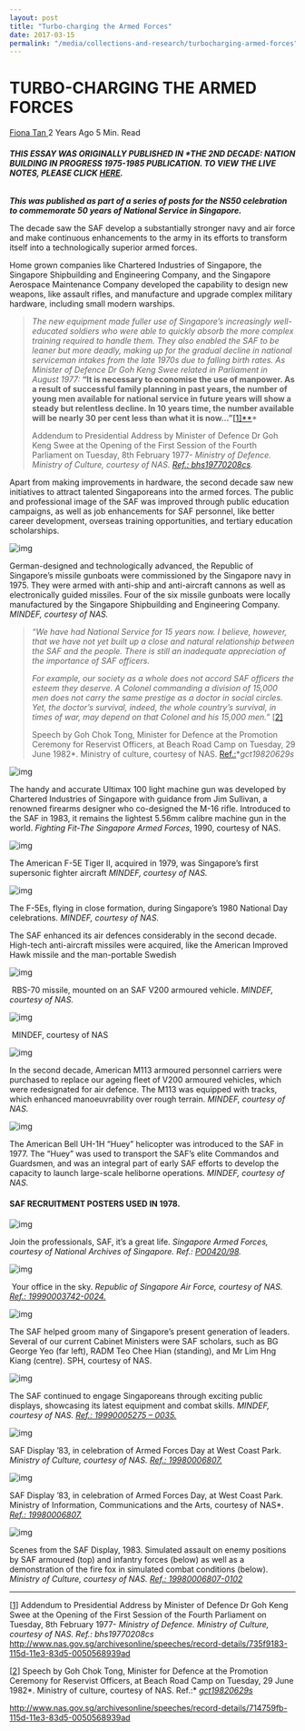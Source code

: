 ```yaml
---
layout: post
title: "Turbo-charging the Armed Forces"
date: 2017-03-15
permalink: "/media/collections-and-research/turbocharging-armed-forces"
---
```


# TURBO-CHARGING THE ARMED FORCES

[Fiona Tan ](http://www.nas.gov.sg/blogs/offtherecord/author/nlstlp/) 2 Years Ago 5 Min. Read

###### **THIS ESSAY WAS ORIGINALLY PUBLISHED IN \*THE 2ND DECADE: NATION BUILDING IN PROGRESS 1975-1985 PUBLICATION. TO VIEW THE LIVE NOTES, PLEASE CLICK [HERE](http://www.nas.gov.sg/1stCab/7585/travel_exh_Sec2.html).** 

***This was published as part of a series of posts for the NS50 celebration to commemorate 50 years of National Service in Singapore.*** 

The decade saw the SAF develop a substantially stronger navy and air force and make continuous enhancements to the army in its efforts to transform itself into a technologically superior armed forces.

Home grown companies like Chartered Industries of Singapore, the Singapore Shipbuilding and Engineering Company, and the Singapore Aerospace Maintenance Company developed the capability to design new weapons, like assault rifles, and manufacture and upgrade complex military hardware, including small modern warships.

> *The new equipment made fuller use of Singapore’s increasingly well-educated soldiers who were able to quickly absorb the more complex training required to handle them. They also enabled the SAF to be leaner but more deadly, making up for the gradual decline in national serviceman intakes from the late 1970s due to falling birth rates. As Minister of Defence Dr Goh Keng Swee related in Parliament in August 1977:*
> **“It is necessary to economise the use of manpower. As a result of successful family planning in past years, the number of young men available for national service in future years will show a steady but relentless decline. In 10 years time, the number available will be nearly 30 per cent less than what it is now…”[**[1\]**](http://www.nas.gov.sg/blogs/offtherecord/turbo-charging-the-armed-forces/#_ftn1)*
>
> Addendum to Presidential Address by Minister of Defence Dr Goh Keng Swee at the Opening of the First Session of the Fourth Parliament on Tuesday, 8th February 1977- *Ministry of Defence. Ministry of Culture, courtesy of NAS. [Ref.: bhs19770208cs](http://www.nas.gov.sg/archivesonline/speeches/record-details/735f9183-115d-11e3-83d5-0050568939ad).*

Apart from making improvements in hardware, the second decade saw new initiatives to attract talented Singaporeans into the armed forces. The public and professional image of the SAF was improved through public education campaigns, as well as job enhancements for SAF personnel, like better career development, overseas training opportunities, and tertiary education scholarships.

![img](http://www.nas.gov.sg/blogs/offtherecord/wp-content/uploads/2017/08/img_599d96e5ed6e1.png)

German-designed and technologically advanced, the Republic of Singapore’s missile gunboats were commissioned by the Singapore navy in 1975. They were armed with anti-ship and anti-aircraft cannons as well as electronically guided missiles. Four of the six missile gunboats were locally manufactured by the Singapore Shipbuilding and Engineering Company. *MINDEF, courtesy of NAS.*

> *“We have had National Service for 15 years now. I believe, however, that we have not yet built up a close and natural relationship between the SAF and the* *people. There is still an inadequate appreciation of the importance of SAF officers.*
>
> *For example, our society as a whole does not accord SAF officers the esteem they deserve. A Colonel commanding a division of 15,000 men does not carry the same prestige as a doctor in social circles. Yet, the doctor’s survival, indeed, the whole country’s survival, in times of war, may depend on that Colonel and his 15,000 men.”* [[2\]](http://www.nas.gov.sg/blogs/offtherecord/turbo-charging-the-armed-forces/#_ftn2)
>
> Speech by Goh Chok Tong, Minister for Defence at the Promotion Ceremony for Reservist Officers, at Beach Road Camp on Tuesday, 29 June 1982*. Ministry of culture, courtesy of NAS. [Ref.:](http://www.nas.gov.sg/archivesonline/speeches/record-details/714759fb-115d-11e3-83d5-0050568939ad)**gct19820629s*

![img](http://www.nas.gov.sg/blogs/offtherecord/wp-content/uploads/2017/08/img_599d97253bf7c.png)

The handy and accurate Ultimax 100 light machine gun was developed by Chartered Industries of Singapore with guidance from Jim Sullivan, a renowned firearms designer who co-designed the M-16 rifle. Introduced to the SAF in 1983, it remains the lightest 5.56mm calibre machine gun in the world. *Fighting Fit-The Singapore Armed Forces*, 1990, courtesy of NAS.

 

![img](http://www.nas.gov.sg/blogs/offtherecord/wp-content/uploads/2017/08/img_599d974201f51.png)

The American F-5E Tiger II, acquired in 1979, was Singapore’s first supersonic fighter aircraft *MINDEF, courtesy of NAS.*

 

![img](http://www.nas.gov.sg/blogs/offtherecord/wp-content/uploads/2017/08/img_599d9762d0a3b.png)

The F-5Es, flying in close formation, during Singapore’s 1980 National Day celebrations.  *MINDEF, courtesy of NAS.*

The SAF enhanced its air defences considerably in the second decade. High-tech anti-aircraft missiles were acquired, like the American Improved Hawk missile and the man-portable Swedish

 

![img](http://www.nas.gov.sg/blogs/offtherecord/wp-content/uploads/2017/08/img_599d9775823a7.png)

​                      RBS-70 missile, mounted on an SAF V200 armoured vehicle. *MINDEF, courtesy of NAS.*

![img](http://www.nas.gov.sg/blogs/offtherecord/wp-content/uploads/2017/08/img_599d98889f425.png)

​                                                                      MINDEF, courtesy of NAS

 

![img](http://www.nas.gov.sg/blogs/offtherecord/wp-content/uploads/2017/08/img_599d978a9b24f.png)

In the second decade, American M113 armoured personnel carriers were purchased to replace our ageing fleet of V200 armoured vehicles, which were redesignated for air defence. The M113 was equipped with tracks, which enhanced manoeuvrability over rough terrain. *MINDEF, courtesy of NAS.*

 

![img](http://www.nas.gov.sg/blogs/offtherecord/wp-content/uploads/2017/08/img_599d978f5901c.png)

The American Bell UH-1H “Huey” helicopter was introduced to the SAF in 1977. The “Huey” was used to transport the SAF’s elite Commandos and Guardsmen, and was an integral part of early SAF efforts to develop the capacity to launch large-scale heliborne operations. *MINDEF, courtesy of NAS.*

 

#### SAF RECRUITMENT POSTERS USED IN 1978.

![img](http://www.nas.gov.sg/blogs/offtherecord/wp-content/uploads/2017/08/img_599d979721cd4.png)

Join the professionals, SAF, it’s a great life. *Singapore Armed Forces, courtesy of National Archives of Singapore. Ref.:* [*PO0420/98*](http://www.nas.gov.sg/archivesonline/posters/record-details/305200c7-115c-11e3-83d5-0050568939ad)*.*

 

![img](http://www.nas.gov.sg/blogs/offtherecord/wp-content/uploads/2017/08/img_599d979e606d6.png)

​                 Your office in the sky. *Republic of Singapore Air Force, courtesy of NAS. [Ref.: 19990003742-0024.](http://www.nas.gov.sg/archivesonline/speeches/record-details/735f9183-115d-11e3-83d5-0050568939ad)*

 

![img](http://www.nas.gov.sg/blogs/offtherecord/wp-content/uploads/2017/08/img_599d97ae94f4d.png)

The SAF helped groom many of Singapore’s present generation of leaders. Several of our current Cabinet Ministers were SAF scholars, such as BG George Yeo (far left), RADM Teo Chee Hian (standing), and Mr Lim Hng Kiang (centre). SPH, courtesy of NAS.

 

![img](http://www.nas.gov.sg/blogs/offtherecord/wp-content/uploads/2017/08/img_599d97bd99f07.png)

The SAF continued to engage Singaporeans through exciting public displays, showcasing its latest equipment and combat skills. *MINDEF, courtesy of NAS. [Ref.: 19990005275 – 0035.](http://www.nas.gov.sg/archivesonline/speeches/record-details/735f9183-115d-11e3-83d5-0050568939ad)*

![img](http://www.nas.gov.sg/blogs/offtherecord/wp-content/uploads/2017/08/img_599d97c6eaedc.png)

SAF Display ’83, in celebration of Armed Forces Day at West Coast Park. *Ministry of Culture, courtesy of NAS. [Ref.: 19980006807.](http://www.nas.gov.sg/archivesonline/photographs/record-details/eab53e0a-1161-11e3-83d5-0050568939ad)*

![img](http://www.nas.gov.sg/blogs/offtherecord/wp-content/uploads/2017/08/img_599d97cd9739c.png)

SAF Display ’83, in celebration of Armed Forces Day, at West Coast Park. Ministry of Information, Communications and the Arts, courtesy of NAS*. [*Ref.: 19980006807.*](http://www.nas.gov.sg/archivesonline/photographs/record-details/ebff7afd-1161-11e3-83d5-0050568939ad)

![img](http://www.nas.gov.sg/blogs/offtherecord/wp-content/uploads/2017/08/img_599d97d8e0c8d.png)

Scenes from the SAF Display, 1983. Simulated assault on enemy positions by SAF armoured (top) and infantry forces (below) as well as a demonstration of the fire fox in simulated combat conditions (below). *Ministry of Culture, courtesy of NAS. [Ref.: 19980006807-0102](http://www.nas.gov.sg/archivesonline/photographs/record-details/ebe8bb91-1161-11e3-83d5-0050568939ad)*

------

[[1\]](http://www.nas.gov.sg/blogs/offtherecord/turbo-charging-the-armed-forces/#_ftnref1) Addendum to Presidential Address by Minister of Defence Dr Goh Keng Swee at the Opening of the First Session of the Fourth Parliament on Tuesday, 8th February 1977- *Ministry of Defence. Ministry of Culture, courtesy of NAS. Ref.: bhs19770208cs* http://www.nas.gov.sg/archivesonline/speeches/record-details/735f9183-115d-11e3-83d5-0050568939ad

 

[[2\]](http://www.nas.gov.sg/blogs/offtherecord/turbo-charging-the-armed-forces/#_ftnref2) Speech by Goh Chok Tong, Minister for Defence at the Promotion Ceremony for Reservist Officers, at Beach Road Camp on Tuesday, 29 June 1982*. Ministry of culture, courtesy of NAS. Ref.:* [*gct19820629s*](http://www.nas.gov.sg/archivesonline/speeches/record-details/714759fb-115d-11e3-83d5-0050568939ad)

http://www.nas.gov.sg/archivesonline/speeches/record-details/714759fb-115d-11e3-83d5-0050568939ad
